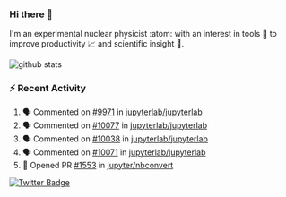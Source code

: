 ### Hi there 👋 

I'm an experimental nuclear physicist :atom: with an interest in tools :wrench: to improve productivity :chart_with_upwards_trend: and scientific insight :telescope:.

![github stats](https://github-readme-stats.vercel.app/api?username=agoose77&show_icons=true&hide_rank=true&hide_title=true&bg_color=30,e76445,904e95&text_color=efe3ec&icon_color=efe3ec)
<!--
**agoose77/agoose77** is a ✨ _special_ ✨ repository because its `README.md` (this file) appears on your GitHub profile.

Here are some ideas to get you started:

- 🔭 I’m currently working on ...
- 🌱 I’m currently learning ...
- 👯 I’m looking to collaborate on ...
- 🤔 I’m looking for help with ...
- 💬 Ask me about ...
- 📫 How to reach me: ...
- 😄 Pronouns: ...
- ⚡ Fun fact: ...
-->

### :zap: Recent Activity
<!--START_SECTION:activity-->
1. 🗣 Commented on [#9971](https://github.com/jupyterlab/jupyterlab/issues/9971) in [jupyterlab/jupyterlab](https://github.com/jupyterlab/jupyterlab)
2. 🗣 Commented on [#10077](https://github.com/jupyterlab/jupyterlab/issues/10077) in [jupyterlab/jupyterlab](https://github.com/jupyterlab/jupyterlab)
3. 🗣 Commented on [#10038](https://github.com/jupyterlab/jupyterlab/issues/10038) in [jupyterlab/jupyterlab](https://github.com/jupyterlab/jupyterlab)
4. 🗣 Commented on [#10071](https://github.com/jupyterlab/jupyterlab/issues/10071) in [jupyterlab/jupyterlab](https://github.com/jupyterlab/jupyterlab)
5. 💪 Opened PR [#1553](https://github.com/jupyter/nbconvert/pull/1553) in [jupyter/nbconvert](https://github.com/jupyter/nbconvert)
<!--END_SECTION:activity-->


[![Twitter Badge](https://img.shields.io/twitter/follow/agoose77?style=flat-square&logo=Twitter&logoColor=white&color=cornflowerblue)](https://twitter.com/agoose77)
